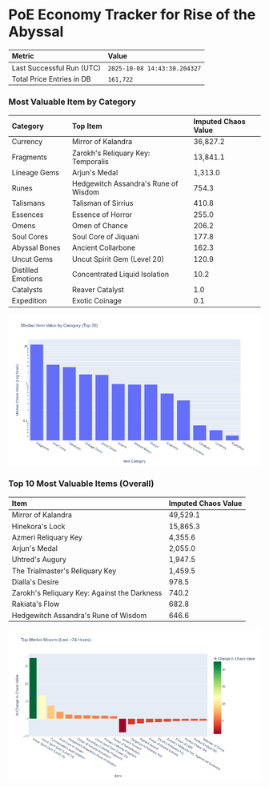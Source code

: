 # PoE Economy Tracker for Rise of the Abyssal

<!-- START_MAINTENANCE -->
| Metric | Value |
|:---|:---|
| Last Successful Run (UTC) | `2025-10-08 14:43:30.204327` |
| Total Price Entries in DB | `161,722` |

<!-- END_MAINTENANCE -->

<!-- START_DATAFRAME_DEBUG -->
<!-- END_DATAFRAME_DEBUG -->

<!-- START_CATEGORY_ANALYSIS -->
### Most Valuable Item by Category
| Category | Top Item | Imputed Chaos Value |
| :--- | :--- | :--- |
| Currency | Mirror of Kalandra | 36,827.2 |
| Fragments | Zarokh's Reliquary Key: Temporalis | 13,841.1 |
| Lineage Gems | Arjun's Medal | 1,313.0 |
| Runes | Hedgewitch Assandra's Rune of Wisdom | 754.3 |
| Talismans | Talisman of Sirrius | 410.8 |
| Essences | Essence of Horror | 255.0 |
| Omens | Omen of Chance | 206.2 |
| Soul Cores | Soul Core of Jiquani | 177.8 |
| Abyssal Bones | Ancient Collarbone | 162.3 |
| Uncut Gems | Uncut Spirit Gem (Level 20) | 120.9 |
| Distilled Emotions | Concentrated Liquid Isolation | 10.2 |
| Catalysts | Reaver Catalyst | 1.0 |
| Expedition | Exotic Coinage | 0.1 |


![Category Analysis Chart](charts/category_analysis.png)
<!-- END_ANALYSIS -->

<!-- START_ANALYSIS -->
### Top 10 Most Valuable Items (Overall)
| Item | Imputed Chaos Value |
| :--- | :--- |
| Mirror of Kalandra | 49,529.1 |
| Hinekora's Lock | 15,865.3 |
| Azmeri Reliquary Key | 4,355.6 |
| Arjun's Medal | 2,055.0 |
| Uhtred's Augury | 1,947.5 |
| The Trialmaster's Reliquary Key | 1,459.5 |
| Dialla's Desire | 978.5 |
| Zarokh's Reliquary Key: Against the Darkness | 740.2 |
| Rakiata's Flow | 682.8 |
| Hedgewitch Assandra's Rune of Wisdom | 646.6 |


![Market Movers Chart](charts/market_movers.png)
<!-- END_ANALYSIS -->
